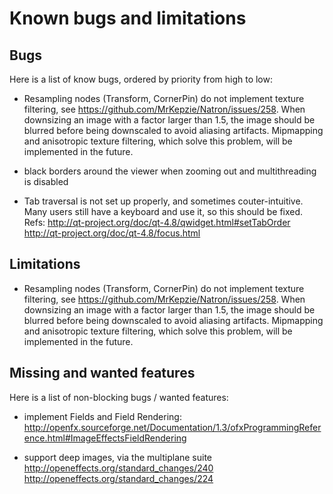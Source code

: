 Known bugs and limitations
=========================

Bugs
----

Here is a list of know bugs, ordered by priority from high to low:

- Resampling nodes (Transform, CornerPin) do not implement texture
  filtering, see <https://github.com/MrKepzie/Natron/issues/258>. When
  downsizing an image with a factor larger than 1.5, the image should
  be blurred before being downscaled to avoid aliasing
  artifacts. Mipmapping and anisotropic texture filtering, which solve
  this problem, will be implemented in the future.

- black borders around the viewer when zooming out and multithreading
  is disabled
  
- Tab traversal is not set up properly, and sometimes couter-intuitive.
  Many users still have a keyboard and use it, so this should be fixed.
  Refs:
  <http://qt-project.org/doc/qt-4.8/qwidget.html#setTabOrder>
  <http://qt-project.org/doc/qt-4.8/focus.html>

Limitations
-----------

- Resampling nodes (Transform, CornerPin) do not implement texture
  filtering, see <https://github.com/MrKepzie/Natron/issues/258>. When
  downsizing an image with a factor larger than 1.5, the image should
  be blurred before being downscaled to avoid aliasing
  artifacts. Mipmapping and anisotropic texture filtering, which solve
  this problem, will be implemented in the future.

Missing and wanted features
---------------------------

Here is a list of non-blocking bugs / wanted features:


- implement Fields and Field Rendering:
  <http://openfx.sourceforge.net/Documentation/1.3/ofxProgrammingReference.html#ImageEffectsFieldRendering>

- support deep images, via the multiplane suite
  <http://openeffects.org/standard_changes/240>
  <http://openeffects.org/standard_changes/224>
